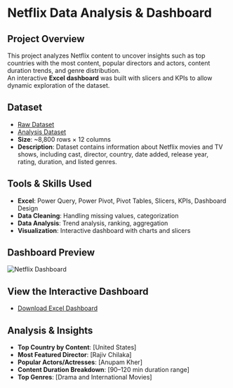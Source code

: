 # Netflix Data Analysis & Dashboard

##  Project Overview
This project analyzes Netflix content to uncover insights such as top countries with the most content, popular directors and actors, content duration trends, and genre distribution.  
An interactive **Excel dashboard** was built with slicers and KPIs to allow dynamic exploration of the dataset.  

##  Dataset
- <a href="https://github.com/ElizabethEboigbe/Netflix-Data-Analysis/blob/main/netflix_titles%20copy.xlsx">Raw Dataset</a>
- <a href="https://github.com/ElizabethEboigbe/Netflix-Data-Analysis/blob/main/netflix%20Data.xlsx">Analysis Dataset</a>
- **Size**: ~8,800 rows × 12 columns  
- **Description**: Dataset contains information about Netflix movies and TV shows, including cast, director, country, date added, release year, rating, duration, and listed genres.

##  Tools & Skills Used
- **Excel**: Power Query, Power Pivot, Pivot Tables, Slicers, KPIs, Dashboard Design  
- **Data Cleaning**: Handling missing values, categorization  
- **Data Analysis**: Trend analysis, ranking, aggregation  
- **Visualization**: Interactive dashboard with charts and slicers  

##  Dashboard Preview
![Netflix Dashboard](dashboard.png)  
 

##  View the Interactive Dashboard
-  [Download Excel Dashboard](Netflix_Dashboard.xlsx)  
 
##  Analysis & Insights
- **Top Country by Content**: [United States]  
- **Most Featured Director**: [Rajiv Chilaka]  
- **Popular Actors/Actresses**: [Anupam Kher]  
- **Content Duration Breakdown**: [90–120 min duration range]  
- **Top  Genres**: [Drama and International Movies]

 
